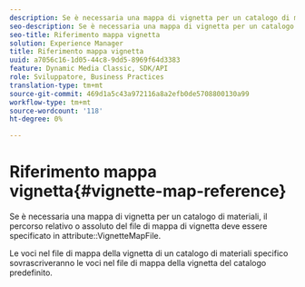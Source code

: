 ```yaml
---
description: Se è necessaria una mappa di vignetta per un catalogo di materiali, il percorso relativo o assoluto del file di mappa di vignetta deve essere specificato nell'attributo VignetteMapFile.
seo-description: Se è necessaria una mappa di vignetta per un catalogo di materiali, il percorso relativo o assoluto del file di mappa di vignetta deve essere specificato nell'attributo VignetteMapFile.
seo-title: Riferimento mappa vignetta
solution: Experience Manager
title: Riferimento mappa vignetta
uuid: a7056c16-1d05-44c8-9dd5-8969f64d3383
feature: Dynamic Media Classic, SDK/API
role: Sviluppatore, Business Practices
translation-type: tm+mt
source-git-commit: 469d1a5c43a972116a8a2efb0de5708800130a99
workflow-type: tm+mt
source-wordcount: '118'
ht-degree: 0%

---
```



# Riferimento mappa vignetta{#vignette-map-reference}

Se è necessaria una mappa di vignetta per un catalogo di materiali, il percorso relativo o assoluto del file di mappa di vignetta deve essere specificato in attribute::VignetteMapFile.

Le voci nel file di mappa della vignetta di un catalogo di materiali specifico sovrascriveranno le voci nel file di mappa della vignetta del catalogo predefinito.
